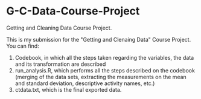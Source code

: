 # G-C-Data-Course-Project
Getting and Cleaning Data Course Project.

This is my submission for the "Getting and Clenaing Data" Course Project.
You can find:
1. Codebook, in which all the steps taken regarding the variables, the data and its transformation are described
2. run_analysis.R, which performs all the steps described on the codebook (merging of the data sets, extracting the measurements on the mean and standard deviation, descriptive activity names, etc.)
3. ctdata.txt, which is the final exported data.
